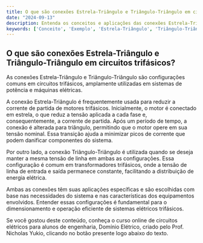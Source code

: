 ```yaml
---
title: O que são conexões Estrela-Triângulo e Triângulo-Triângulo em circuitos trifásicos?
date: "2024-09-13"
description: Entenda os conceitos e aplicações das conexões Estrela-Triângulo e Triângulo-Triângulo em circuitos trifásicos.
keywords: ['Conceito', 'Exemplo', 'Estrela-Triângulo', 'Triângulo-Triângulo', 'Usado', 'Iniciais', 'Termo']
---
```


## O que são conexões Estrela-Triângulo e Triângulo-Triângulo em circuitos trifásicos?

As conexões Estrela-Triângulo e Triângulo-Triângulo são configurações comuns em circuitos trifásicos, amplamente utilizadas em sistemas de potência e máquinas elétricas. 

A conexão Estrela-Triângulo é frequentemente usada para reduzir a corrente de partida de motores trifásicos. Inicialmente, o motor é conectado em estrela, o que reduz a tensão aplicada a cada fase e, consequentemente, a corrente de partida. Após um período de tempo, a conexão é alterada para triângulo, permitindo que o motor opere em sua tensão nominal. Essa transição ajuda a minimizar picos de corrente que podem danificar componentes do sistema.

Por outro lado, a conexão Triângulo-Triângulo é utilizada quando se deseja manter a mesma tensão de linha em ambas as configurações. Essa configuração é comum em transformadores trifásicos, onde a tensão de linha de entrada e saída permanece constante, facilitando a distribuição de energia elétrica.

Ambas as conexões têm suas aplicações específicas e são escolhidas com base nas necessidades do sistema e nas características dos equipamentos envolvidos. Entender essas configurações é fundamental para o dimensionamento e operação eficiente de sistemas elétricos trifásicos.

Se você gostou deste conteúdo, conheça o curso online de circuitos elétricos para alunos de engenharia, Domínio Elétrico, criado pelo Prof. Nicholas Yukio, clicando no botão presente logo abaixo do texto.